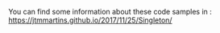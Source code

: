 You can find some information about these code samples in : https://jtmmartins.github.io/2017/11/25/Singleton/